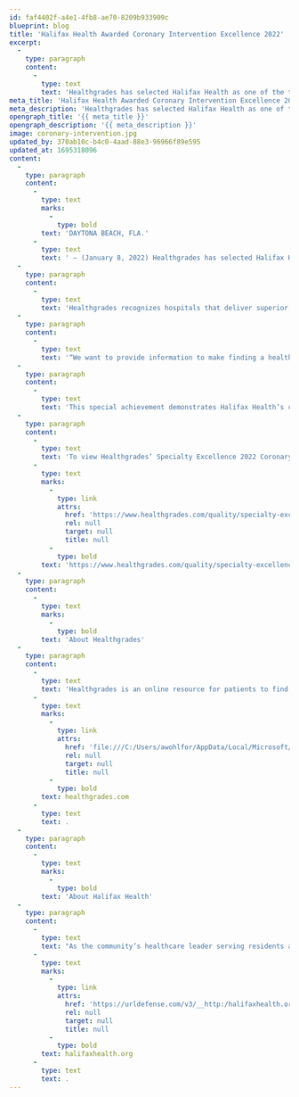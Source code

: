 ```yaml
---
id: faf4402f-a4e1-4fb8-ae70-8209b933909c
blueprint: blog
title: 'Halifax Health Awarded Coronary Intervention Excellence 2022'
excerpt:
  -
    type: paragraph
    content:
      -
        type: text
        text: 'Healthgrades has selected Halifax Health as one of the top medical centers in the country providing quality coronary intervention in their Specialty Excellence Awards 2022.'
meta_title: 'Halifax Health Awarded Coronary Intervention Excellence 2022'
meta_description: 'Healthgrades has selected Halifax Health as one of the top medical centers providing quality coronary intervention in their Specialty Excellence Awards 2022.'
opengraph_title: '{{ meta_title }}'
opengraph_description: '{{ meta_description }}'
image: coronary-intervention.jpg
updated_by: 370ab10c-b4c0-4aad-88e3-96966f89e595
updated_at: 1695318096
content:
  -
    type: paragraph
    content:
      -
        type: text
        marks:
          -
            type: bold
        text: 'DAYTONA BEACH, FLA.'
      -
        type: text
        text: ' – (January 8, 2022) Healthgrades has selected Halifax Health as one of the top medical centers in the country providing quality coronary intervention in their Specialty Excellence Awards 2022. This award recognizes Halifax Health as providing the highest level of coronary intervention as measured by Healthgrades’ rating system based on more than 45 million Medicare medical claims records and other data for the most recent three-year time period available from nearly 4,500 hospitals nationwide.'
  -
    type: paragraph
    content:
      -
        type: text
        text: 'Healthgrades recognizes hospitals that deliver superior patient outcomes within a handful of specialty areas. These hospitals are recipients of Healthgrades Specialty Excellence Awards after being evaluated for conditions and procedures based on clinical outcomes. Healthgrades measures hospital performance for the most common in-hospital procedures, including coronary intervention, and adjust for each patient’s risk factors, such as age, gender, and medical condition.'
  -
    type: paragraph
    content:
      -
        type: text
        text: '“We want to provide information to make finding a health care specialist an easier experience for consumers,” says Brad Bowman, MD., Chief Medical Officer of Healthgrades. “Patients can feel confident knowing that hospitals that are recognized for their performance in coronary intervention provide high-quality care and superior outcomes.”'
  -
    type: paragraph
    content:
      -
        type: text
        text: 'This special achievement demonstrates Halifax Health’s commitment to excellent heart care in Volusia and Flagler counties. Recognition at the national level demonstrates Halifax Health’s exceptional outcomes and their ability to provide quality care. Halifax Health consistently delivers safe, high-quality care, and is honored to be commended by Healthgrades for coronary intervention excellence.'
  -
    type: paragraph
    content:
      -
        type: text
        text: 'To view Healthgrades’ Specialty Excellence 2022 Coronary Intervention recipients, go to: '
      -
        type: text
        marks:
          -
            type: link
            attrs:
              href: 'https://www.healthgrades.com/quality/specialty-excellence-americas-best-care'
              rel: null
              target: null
              title: null
          -
            type: bold
        text: 'https://www.healthgrades.com/quality/specialty-excellence-americas-best-care'
  -
    type: paragraph
    content:
      -
        type: text
        marks:
          -
            type: bold
        text: 'About Healthgrades'
  -
    type: paragraph
    content:
      -
        type: text
        text: 'Healthgrades is an online resource for patients to find and connect with the right doctor or hospital. They help about people find and connect with healthcare providers by allowing them to search for top-rated doctors or hospitals on their site, read what other patients have to say about them, and book appointments. Healthgrades evaluates hospital quality for conditions and procedures based solely on clinical outcomes to help consumers understand, compare and evaluate hospital performance. For more information go to '
      -
        type: text
        marks:
          -
            type: link
            attrs:
              href: 'file:///C:/Users/awohlfor/AppData/Local/Microsoft/Windows/INetCache/Content.Outlook/0D73L1K0/healthgrades.com'
              rel: null
              target: null
              title: null
          -
            type: bold
        text: healthgrades.com
      -
        type: text
        text: .
  -
    type: paragraph
    content:
      -
        type: text
        marks:
          -
            type: bold
        text: 'About Halifax Health'
  -
    type: paragraph
    content:
      -
        type: text
        text: "As the community’s healthcare leader serving residents and visitors in Volusia and Flagler Counties for over 90 years, Halifax Health provides a continuum of healthcare services through a network of organizations including a tertiary hospital, two community hospitals, an urgent care, psychiatric services, a cancer treatment center with five outreach locations, the area’s largest hospice, a center for inpatient rehabilitation, outpatient rehabilitation clinics, primary care walk-in clinics, a clinic specializing in women’s health, a pediatric care community clinic, three children’s medical practices, a home healthcare agency, and an exclusive provider organization. As the area’s only Level II Trauma Center, only Thrombectomy-Capable Stroke Center, and only Level III Neonatal ICU, we are committed to providing exceptional care to all those who come here. \_For more information, visit "
      -
        type: text
        marks:
          -
            type: link
            attrs:
              href: 'https://urldefense.com/v3/__http:/halifaxhealth.org/__;!aaPAlifS5grJ!T27h5xwRDxjFmhPbooWSeNXC_A7ADouxMrjctNgx5qUzHRW52zqAyPwzfIq1l0t3crUd$'
              rel: null
              target: null
              title: null
          -
            type: bold
        text: halifaxhealth.org
      -
        type: text
        text: .
---
```

